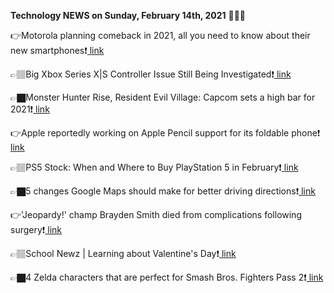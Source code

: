 <b>Technology NEWS on Sunday, February 14th, 2021</b> 📡📡📡 

👉Motorola planning comeback in 2021, all you need to know about their new smartphones❗️<a href='https://techblock.club/?p=10091'> link</a>

👉🏽Big Xbox Series X|S Controller Issue Still Being Investigated❗️<a href='https://techblock.club/?p=10093'> link</a>

👉🏿Monster Hunter Rise, Resident Evil Village: Capcom sets a high bar for 2021❗️<a href='https://techblock.club/?p=10095'> link</a>

👉Apple reportedly working on Apple Pencil support for its foldable phone❗️<a href='https://techblock.club/?p=10097'> link</a>

👉🏽PS5 Stock: When and Where to Buy PlayStation 5 in February❗️<a href='https://techblock.club/?p=10099'> link</a>

👉🏿5 changes Google Maps should make for better driving directions❗️<a href='https://techblock.club/?p=10101'> link</a>

👉'Jeopardy!' champ Brayden Smith died from complications following surgery❗️<a href='https://techblock.club/?p=10103'> link</a>

👉🏽School Newz | Learning about Valentine's Day❗️<a href='https://techblock.club/?p=10105'> link</a>

👉🏿4 Zelda characters that are perfect for Smash Bros. Fighters Pass 2❗️<a href='https://techblock.club/?p=10107'> link</a>


